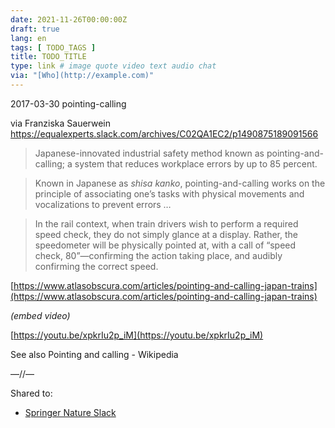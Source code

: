 ```yaml
---
date: 2021-11-26T00:00:00Z
draft: true
lang: en
tags: [ TODO_TAGS ]
title: TODO_TITLE
type: link # image quote video text audio chat
via: "[Who](http://example.com)"
---
```



2017-03-30 pointing-calling

via Franziska Sauerwein
https://equalexperts.slack.com/archives/C02QA1EC2/p1490875189091566


> Japanese-innovated industrial safety method known as pointing-and-calling; a system that reduces workplace errors by up to 85 percent.

> Known in Japanese as *shisa kanko*, pointing-and-calling works on the principle of associating one’s tasks with physical movements and vocalizations to prevent errors …

> In the rail context, when train drivers wish to perform a required speed check, they do not simply glance at a display. Rather, the speedometer will be physically pointed at, with a call of “speed check, 80”—confirming the action taking place, and audibly confirming the correct speed.

[https://www.atlasobscura.com/articles/pointing-and-calling-japan-trains](https://www.atlasobscura.com/articles/pointing-and-calling-japan-trains)

*(embed video)*

[https://youtu.be/xpkrIu2p_iM](https://youtu.be/xpkrIu2p_iM)

See also Pointing and calling - Wikipedia

—//—

Shared to:

* [Springer Nature Slack](https://springernature.slack.com/archives/G01603S6FB6/p1660734147396649?thread_ts=1660720513.500929&cid=G01603S6FB6)

